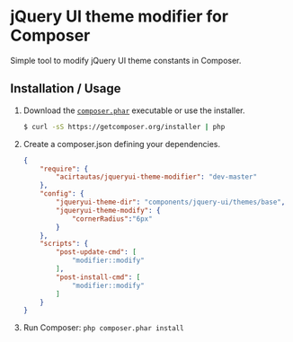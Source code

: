 jQuery UI theme modifier for Composer
==========================================

Simple tool to modify jQuery UI theme constants in Composer.

Installation / Usage
--------------------

1. Download the [`composer.phar`](https://getcomposer.org/composer.phar) executable or use the installer.

    ``` sh
    $ curl -sS https://getcomposer.org/installer | php
    ```

2. Create a composer.json defining your dependencies.

    ``` json
    {
        "require": {
            "acirtautas/jqueryui-theme-modifier": "dev-master"
        },
        "config": {
            "jqueryui-theme-dir": "components/jquery-ui/themes/base",
            "jqueryui-theme-modify": {
                "cornerRadius":"6px"
            }
        },
        "scripts": {
            "post-update-cmd": [
                "modifier::modify"
            ],
            "post-install-cmd": [
                "modifier::modify"
            ]
        }
    }
    ```

3. Run Composer: `php composer.phar install`
